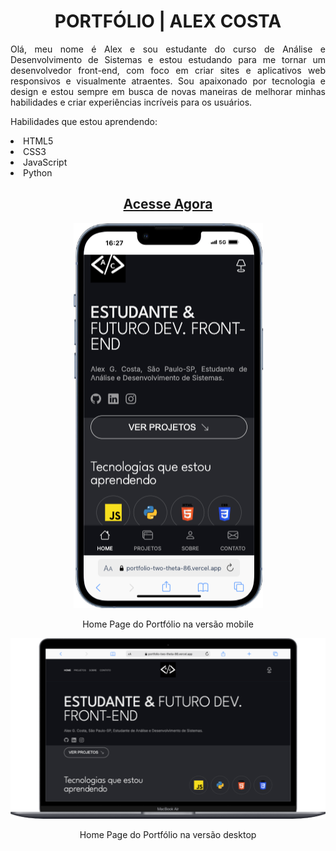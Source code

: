 <div align = "center">
<h1> PORTFÓLIO | ALEX COSTA </h1>
</div>

<div align = "justify"">
<p> Olá, meu nome é Alex e sou estudante do curso de Análise e Desenvolvimento de Sistemas e estou estudando para me tornar um desenvolvedor front-end, com foco em criar sites e aplicativos web responsivos e visualmente atraentes. Sou apaixonado por tecnologia e design e estou sempre em busca de novas maneiras de melhorar minhas habilidades e criar experiências incríveis para os usuários. </p>
</div>

<p> Habilidades que estou aprendendo: </p>
<li> HTML5 </li>
<li> CSS3 </li> 
<li> JavaScript </li>
<li> Python </li>

<div align = "center">
  
<h2><a href="https://portfolio-two-theta-86.vercel.app/" target="_blank"> Acesse Agora </a></h2>

<p> <img src="https://github.com/Alxcostta/portfolio/blob/main/src/assets/images/projetos/iPhone-13-PRO-portfolio-two-theta-86.vercel.app.png" alt="Home Page do Portfólio na versão mobile"> </p>
<p> Home Page do Portfólio na versão mobile <p>

<p> <img src="https://github.com/Alxcostta/portfolio/blob/main/src/assets/images/projetos/Macbook-Air-portfolio-two-theta-86.vercel.app.png" alt="Home Page do Portfólio na versão desktop"> </p>
<p> Home Page do Portfólio na versão desktop <p>
